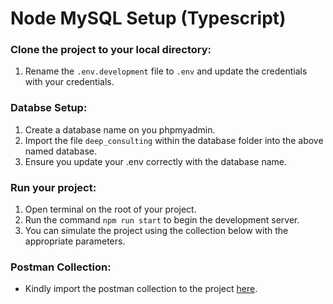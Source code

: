 # Node MySQL Setup (Typescript)

### Clone the project to your local directory:
1. Rename the `.env.development` file to `.env` and update the credentials with your credentials.

### Databse Setup:
1. Create a database name on you phpmyadmin.
2. Import the file `deep_consulting` within the database folder into the above named database.
3. Ensure you update your .env correctly with the database name.

### Run your project:
1. Open terminal on the root of your project.
2. Run the command `npm run start` to begin the development server.
3. You can simulate the project using the collection below with the appropriate parameters.

### Postman Collection:
- Kindly import the postman collection to the project [here](https://www.getpostman.com/collections/9d4a354727484208d0d2).